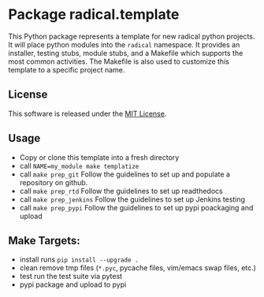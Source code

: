 
Package radical.template
========================

This Python package represents a template for new radical python projects.  It
will place python modules into the `radical` namespace.  It provides an
installer, testing stubs, module stubs, and a Makefile which supports the most
common activities.  The Makefile is also used to customize this template to
a specific project name.


License
-------

This software is released under the 
[MIT License](http://opensource.org/licenses/MIT).


Usage
-----

* Copy or clone this template into a fresh directory
* call `NAME=my_module make templatize`
* call `make prep_git`
  Follow the guidelines to set up and populate a repository on github.
* call `make prep_rtd`
  Follow the guidelines to set up readthedocs
* call `make prep_jenkins`
  Follow the guidelines to set up Jenkins testing
* call `make prep_pypi`
  Follow the guidelines to set up pypi poackaging and upload


Make Targets:
-------------

* install
  runs `pip install --upgrade .`
* clean
  remove tmp files (`*.pyc`, pycache files, vim/emacs swap files, etc.)
* test
  run the test suite via pytest
* pypi
  package and upload to pypi


   



